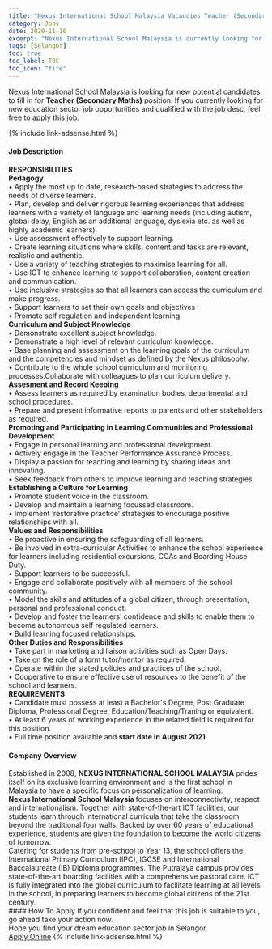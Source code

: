 ```yaml
---
title: "Nexus International School Malaysia Vacancies Teacher (Secondary Maths)" 
category: Jobs 
date: 2020-11-16 
excerpt: "Nexus International School Malaysia is currently looking for suitable person to fill in the Teacher (Secondary Maths) which positioned at Selangor" 
tags: [Selangor] 
toc: true 
toc_label: TOC 
toc_icon: "fire" 
--- 
```


<p>Nexus International School Malaysia is looking for new potential candidates to fill in for <b>Teacher (Secondary Maths)</b> position. If you currently looking for new education sector job opportunities and qualified with the job desc, feel free to apply this job.
</p>{% include link-adsense.html %} 
 <div><div><div><h4>Job Description</h4></div></div><div><div><span><div><div><strong>RESPONSIBILITIES</strong></div><div><strong>Pedagogy</strong></div><div>&#8226; Apply the most up to date, research-based strategies to address the needs of diverse learners.<br>&#8226; Plan, develop and deliver rigorous learning experiences that address learners with a variety of language and learning needs (including autism, global delay, English as an additional language, dyslexia etc. as well as highly academic learners).<br>&#8226; Use assessment effectively to support learning.<br>&#8226; Create learning situations where skills, content and tasks are relevant, realistic and authentic.<br>&#8226; Use a variety of teaching strategies to maximise learning for all.<br>&#8226; Use ICT to enhance learning to support collaboration, content creation and communication.<br>&#8226; Use inclusive strategies so that all learners can access the curriculum and make progress.<br>&#8226; Support learners to set their own goals and objectives<br>&#8226; Promote self regulation and independent learning</div><div><strong>Curriculum and Subject Knowledge</strong></div><div>&#8226; Demonstrate excellent subject knowledge.<br>&#8226; Demonstrate a high level of relevant curriculum knowledge.<br>&#8226; Base planning and assessment on the learning goals of the curriculum and the competencies and mindset as defined by the Nexus philosophy.<br>&#8226; Contribute to the whole school curriculum and monitoring processes.Collaborate with colleagues to plan curriculum delivery.</div><div><strong>Assesment and Record Keeping</strong></div><div>&#8226; Assess learners as required by examination bodies, departmental and school procedures.</div><div>&#8226; Prepare and present informative reports to parents and other stakeholders as required.</div><div><strong>Promoting and Participating in Learning Communities and Professional Development</strong></div><div>&#8226; Engage in personal learning and professional development.</div><div>&#8226; Actively engage in the Teacher Performance Assurance Process.<br>&#8226; Display a passion for teaching and learning by sharing ideas and innovating.<br>&#8226; Seek feedback from others to improve learning and teaching strategies.</div><div><strong>Establishing a Culture for Learning</strong></div><div>&#8226; Promote student voice in the classroom.<br>&#8226; Develop and maintain a learning focussed classroom.<br>&#8226; Implement &#8216;restorative practice&#8217; strategies to encourage positive relationships with all.</div><div><strong>Values and Responsibilities</strong></div><div>&#8226; Be proactive in ensuring the safeguarding of all learners.<br>&#8226; Be involved in extra-curricular Activities to enhance the school experience for learners including residential excursions, CCAs and Boarding House Duty.<br>&#8226; Support learners to be successful.<br>&#8226; Engage and collaborate positively with all members of the school community.<br>&#8226; Model the skills and attitudes of a global citizen, through presentation, personal and professional conduct.<br>&#8226; Develop and foster the learners&#8217; confidence and skills to enable them to become autonomous self regulated learners.<br>&#8226; Build learning focused relationships.</div><div><strong>Other Duties and Responsibilities</strong></div><div>&#8226; Take part in marketing and liaison activities such as Open Days.<br>&#8226; Take on the role of a form tutor/mentor as required.<br>&#8226; Operate within the stated policies and practices of the school.<br>&#8226; Cooperative to ensure effective use of resources to the benefit of the school and learners.</div><div><strong>REQUIREMENTS</strong></div><div>&#8226; Candidate must possess at least a Bachelor's Degree, Post Graduate Diploma, Professional Degree, Education/Teaching/Traning or equivalent.</div><div>&#8226; At least 6 years of working experience in the related field is required for this position.</div><div>&#8226; Full time position available and <strong>start date in August 2021</strong>.</div></div></span></div></div></div> 
<div><div><div><h4>Company Overview</h4></div></div><div><div><span><div><div>
	Established in 2008, <strong>NEXUS INTERNATIONAL SCHOOL MALAYSIA</strong>&#160;prides itself on its exclusive learning environment and is the first school in Malaysia to have a specific focus on personalization of learning.</div>
<div>
<strong>Nexus International School Malaysia </strong>focuses on interconnectivity, respect and internationalism. Together with state-of-the-art ICT facilities, our students learn through international curricula that take the classroom beyond the traditional four walls. Backed by over 60 years of educational experience, students are given the foundation to become the world citizens of tomorrow.</div>
<div>
	Catering for students from pre-school to Year 13, the school offers the International Primary Curriculum (IPC), IGCSE and International Baccalaureate (IB) Diploma programmes. The Putrajaya campus provides state-of-the-art boarding facilities with a comprehensive pastoral care. ICT is fully integrated into the global curriculum to facilitate learning at all levels in the school, in preparing learners to become global citizens of the 21st century.</div></div></span></div></div></div> 
#### How To Apply 
If you confident and feel that this job is suitable to you, go ahead take your action now. <br/> 
Hope you find your dream education sector job in Selangor. <br/> 
<a href="https://www.jobstreet.com.my/en/job/teacher-secondary-maths-4423080?jobId=jobstreet-my-job-4423080&sectionRank=19&token=0~89a5f92b-ced3-4436-88bb-1715de411ece&fr=SRP%20View%20In%20New%20Ta" class="btn btn--info" target="_blank" rel="nofollow noopenner">Apply Online</a> 
{% include link-adsense.html %} 
